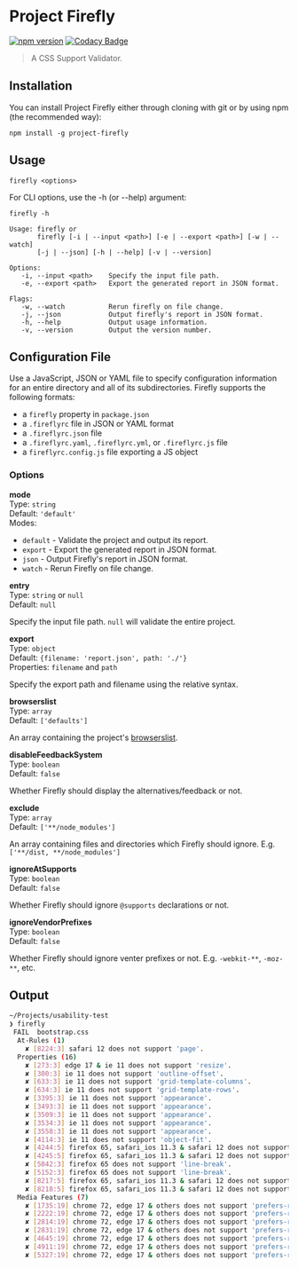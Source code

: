 # Project Firefly

[![npm version](https://badge.fury.io/js/project-firefly.svg)](https://badge.fury.io/js/project-firefly)
[![Codacy Badge](https://api.codacy.com/project/badge/Grade/a3530b42dade4a84830aafae6b910b57)](https://app.codacy.com/app/Jamerrone/graduation-project?utm_source=github.com&utm_medium=referral&utm_content=Jamerrone/graduation-project&utm_campaign=Badge_Grade_Dashboard)

> A CSS Support Validator.

## Installation

You can install Project Firefly either through cloning with git or by using npm (the recommended way):

```console
npm install -g project-firefly
```

## Usage

```console
firefly <options>
```

For CLI options, use the -h (or --help) argument:

```console
firefly -h
```

```text
Usage: firefly or
       firefly [-i | --input <path>] [-e | --export <path>] [-w | --watch]
       [-j | --json] [-h | --help] [-v | --version]

Options:
   -i, --input <path>    Specify the input file path.
   -e, --export <path>   Export the generated report in JSON format.

Flags:
   -w, --watch           Rerun firefly on file change.
   -j, --json            Output firefly's report in JSON format.
   -h, --help            Output usage information.
   -v, --version         Output the version number.
```

## Configuration File

Use a JavaScript, JSON or YAML file to specify configuration information for an entire directory and all of its subdirectories. Firefly supports the following formats:

-   a   `firefly` property in `package.json`
-   a   `.fireflyrc` file in JSON or YAML format
-   a   `.fireflyrc.json` file
-   a   `.fireflyrc.yaml`, `.fireflyrc.yml`, or `.fireflyrc.js` file
-   a   `fireflyrc.config.js` file exporting a JS object

### Options

**mode**<br>
Type: `string`<br>
Default: `'default'`<br>
Modes:

-   `default` - Validate the project and output its report.
-   `export` - Export the generated report in JSON format.
-   `json` - Output Firefly's report in JSON format.
-   `watch` - Rerun Firefly on file change.

**entry**<br>
Type: `string` or `null`<br>
Default: `null`<br>

Specify the input file path. `null` will validate the entire project.

**export**<br>
Type: `object`<br>
Default: `{filename: 'report.json', path: './'}`<br>
Properties: `filename` and `path`

Specify the export path and filename using the relative syntax.

**browserslist**<br>
Type: `array`<br>
Default: `['defaults']`<br>

An array containing the project's [browserslist](https://github.com/browserslist/browserslist).

**disableFeedbackSystem**<br>
Type: `boolean`<br>
Default: `false`<br>

Whether Firefly should display the alternatives/feedback or not.

**exclude**<br>
Type: `array`<br>
Default: `['**/node_modules']`<br>

An array containing files and directories which Firefly should ignore. E.g. `['**/dist, **/node_modules']`

**ignoreAtSupports**<br>
Type: `boolean`<br>
Default: `false`<br>

Whether Firefly should ignore `@supports` declarations or not.

**ignoreVendorPrefixes**<br>
Type: `boolean`<br>
Default: `false`<br>

Whether Firefly should ignore venter prefixes or not. E.g. `-webkit-**`, `-moz-**`, etc.

## Output

```bash
~/Projects/usability-test
❯ firefly
 FAIL  bootstrap.css
  At-Rules (1)
    ✘ [8224:3] safari 12 does not support 'page'.
  Properties (16)
    ✘ [273:3] edge 17 & ie 11 does not support 'resize'.
    ✘ [300:3] ie 11 does not support 'outline-offset'.
    ✘ [633:3] ie 11 does not support 'grid-template-columns'.
    ✘ [634:3] ie 11 does not support 'grid-template-rows'.
    ✘ [3395:3] ie 11 does not support 'appearance'.
    ✘ [3493:3] ie 11 does not support 'appearance'.
    ✘ [3509:3] ie 11 does not support 'appearance'.
    ✘ [3534:3] ie 11 does not support 'appearance'.
    ✘ [3558:3] ie 11 does not support 'appearance'.
    ✘ [4114:3] ie 11 does not support 'object-fit'.
    ✘ [4244:5] firefox 65, safari_ios 11.3 & safari 12 does not support 'orphans'.
    ✘ [4245:5] firefox 65, safari_ios 11.3 & safari 12 does not support 'widows'.
    ✘ [5042:3] firefox 65 does not support 'line-break'.
    ✘ [5152:3] firefox 65 does not support 'line-break'.
    ✘ [8217:5] firefox 65, safari_ios 11.3 & safari 12 does not support 'orphans'.
    ✘ [8218:5] firefox 65, safari_ios 11.3 & safari 12 does not support 'widows'.
  Media Features (7)
    ✘ [1735:19] chrome 72, edge 17 & others does not support 'prefers-reduced-motion'.
    ✘ [2222:19] chrome 72, edge 17 & others does not support 'prefers-reduced-motion'.
    ✘ [2814:19] chrome 72, edge 17 & others does not support 'prefers-reduced-motion'.
    ✘ [2831:19] chrome 72, edge 17 & others does not support 'prefers-reduced-motion'.
    ✘ [4645:19] chrome 72, edge 17 & others does not support 'prefers-reduced-motion'.
    ✘ [4911:19] chrome 72, edge 17 & others does not support 'prefers-reduced-motion'.
    ✘ [5327:19] chrome 72, edge 17 & others does not support 'prefers-reduced-motion'.
```
